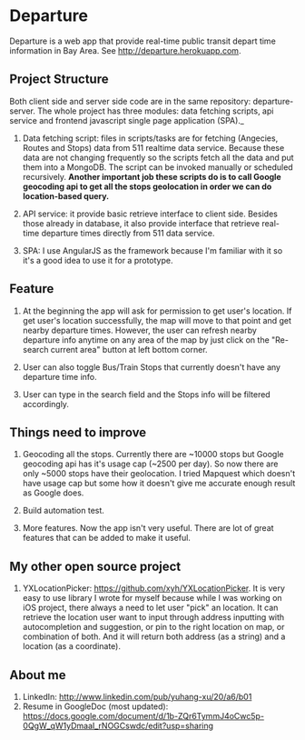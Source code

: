 # Departure

Departure is a web app that provide real-time public transit depart time information in Bay Area. See http://departure.herokuapp.com.

## Project Structure

Both client side and server side code are in the same repository: departure-server. The whole project has three modules: data fetching scripts, api service and frontend javascript single page application (SPA)._ 

1. Data fetching script: files in scripts/tasks are for fetching (Angecies, Routes and Stops) data from 511 realtime data service. Because these data are not changing frequently so the scripts fetch all the data and put them into a MongoDB. The script can be invoked manually or scheduled recursively. **Another important job these scripts do is to call Google geocoding api to get all the stops geolocation in order we can do location-based query.**

2. API service: it provide basic retrieve interface to client side. Besides those already in database, it also provide interface that retrieve real-time departure times directly from 511 data service. 

3. SPA: I use AngularJS as the framework because I'm familiar with it so it's a good idea to use it for a prototype. 

## Feature

1. At the beginning the app will ask for permission to get user's location. If get user's location successfully, the map will move to that point and get nearby departure times. However, the user can refresh nearby departure info anytime on any area of the map by just click on the "Re-search current area" button at left bottom corner. 

2. User can also toggle Bus/Train Stops that currently doesn't have any departure time info. 

3. User can type in the search field and the Stops info will be filtered accordingly.

## Things need to improve

1. Geocoding all the stops. Currently there are ~10000 stops but Google geocoding api has it's usage cap (~2500 per day). So now there are only ~5000 stops have their geolocation. I tried Mapquest which doesn't have usage cap but some how it doesn't give me accurate enough result as Google does. 

2. Build automation test. 

3. More features. Now the app isn't very useful. There are lot of great features that can be added to make it useful. 

## My other open source project

1. YXLocationPicker: https://github.com/xyh/YXLocationPicker. It is very easy to use library I wrote for myself because while I was working on iOS project, there always a need to let user "pick" an location. It can retrieve the location user want to input through address inputting with autocompletion and suggestion, or pin to the right location on map, or combination of both. And it will return both address (as a string) and a location (as a coordinate).

## About me

1. LinkedIn: http://www.linkedin.com/pub/yuhang-xu/20/a6/b01
2. Resume in GoogleDoc (most updated): https://docs.google.com/document/d/1b-ZQr6TymmJ4oCwc5p-0QgW_qW1yDmaaI_rNOGCswdc/edit?usp=sharing

